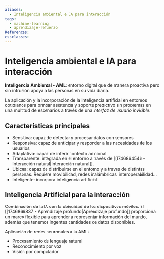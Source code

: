 ```yaml
---
aliases:
  - Inteligencia ambiental e IA para interacción
tags:
  - machine-learning
  - aprendizaje-refuerzo
References: 
cssclasses:
---
```

# Inteligencia ambiental e IA para interacción

**Inteligencia Ambiental - AML**: entorno digital que de manera proactiva pero sin intrusión apoya a las personas en su vida diaria.

La aplicación y la incorporación de la inteligencia artificial en entornos cotidianos para brindar asistencia y soporte predictivo sin problemas en una multitud de escenarios a través de una *interfaz de usuario invisible*.

## Características principales

- Sensitiva: capaz de detectar y procesar datos con sensores
- Responsiva: capaz de anticipar y responder a las necesidades de los usuarios 
- Adaptativa: capaz de inferir contexto adicional
- Transparente: integrada en el entorno a través de [[1746864546 - Interacción natural|Interacción natural]].
- Ubicua: capaz de distribuirse en el entorno y a través de distintas personas. Requiere movibilidad, redes inalámbricas, interoperabilidad...
- Inteligente: incorpora inteligencia artificial

## Inteligencia Artificial para la interacción

Combinación de la IA con la ubicuidad de los dispositivos móviles. El [[1746866837 - Aprendizaje profundo|Aprendizaje profundo]] proporciona un marco flexible para aprender a representar información del mundo, además que tenemos ingentes cantidades de datos disponibles.

Aplicación de redes neuronales a la AML:
- Procesamiento de lenguaje natural
- Reconocimiento por voz
- Visión por computador

